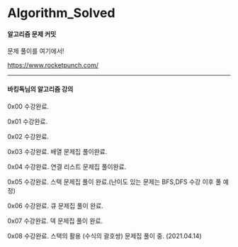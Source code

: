 # Algorithm_Solved

#### 알고리즘 문제 커밋

문제 풀이를 여기에서!

https://www.rocketpunch.com/


* * *
#### 바킹독님의 알고리즘 강의

0x00 수강완료.

0x01 수강완료.

0x02 수강완료.

0x03 수강완료. 배열 문제집 풀이완료. 

0x04 수강완료. 연결 리스트 문제집 풀이완료.

0x05 수강완료. 스택 문제집 풀이 완료.(난이도 있는 문제는 BFS,DFS 수강 이후 풀 예정)

0x06 수강완료. 큐 문제집 풀이 완료.

0x07 수강완료. 덱 문제집 풀이 완료.

0x08 수강완료. 스택의 활용 (수식의 괄호쌍) 문제집 풀이 중. (2021.04.14)



